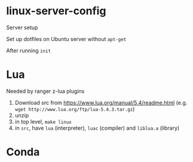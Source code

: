 # linux-server-config
Server setup

Set up dotfiles on Ubuntu server without `apt-get`

After running `init`

# Lua
Needed by ranger z-lua plugins

1. Download src from https://www.lua.org/manual/5.4/readme.html (e.g. `wget http://www.lua.org/ftp/lua-5.4.3.tar.gz`)
2. unzip
3. in top level, `make linux`
4. in `src`, have `lua` (interpreter), `luac` (compiler) and `liblua.a` (library)

# Conda
